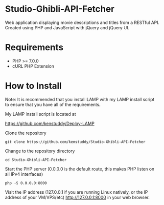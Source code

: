 # Studio-Ghibli-API-Fetcher
Web application displaying movie descriptions and titles from a RESTful API. Created using PHP and JavaScript with jQuery and jQuery UI. 

# Requirements
* PHP >= 7.0.0
* cURL PHP Extension

# How to Install
Note: It is recommended that you install LAMP with my LAMP install script to ensure that you have all of the requirements.

My LAMP install script is located at

https://github.com/kenstuddy/Deploy-LAMP

Clone the repository

```git clone https://github.com/kenstuddy/Studio-Ghibli-API-Fetcher```

Change to the repository directory

```cd Studio-Ghibli-API-Fetcher```

Start the PHP server (0.0.0.0 is the default route, this makes PHP listen on all IPv4 interfaces)

```php -S 0.0.0.0:8000```

Visit the IP address (127.0.0.1 if you are running Linux natively, or the IP address of your VM/VPS/etc) http://127.0.0.1:8000 in your web browser.
